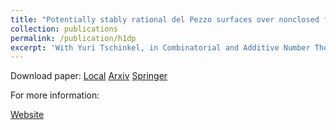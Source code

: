```yaml
---
title: "Potentially stably rational del Pezzo surfaces over nonclosed fields"
collection: publications
permalink: /publication/h1dp
excerpt: 'With Yuri Tschinkel, in Combinatorial and Additive Number Theory III, ed. M. Nathanson, Springer, 227-233, (2020)'
---
```

Download paper:
[Local](/files/h1dp3.pdf)
[Arxiv](https://arxiv.org/abs/1808.09061)
[Springer](https://link.springer.com/chapter/10.1007/978-3-030-31106-3_17)

For more information:

[Website](https://cims.nyu.edu/~tschinke/papers/yuri/18h1dp/magma/)
